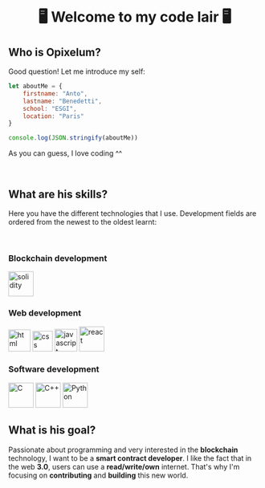 # **<center>🖥️ Welcome to my code lair 🖥️**</center>

## **Who is Opixelum?**

Good question! Let me introduce my self:

```javascript
let aboutMe = {
    firstname: "Anto",
    lastname: "Benedetti",
    school: "ESGI",
    location: "Paris"
}

console.log(JSON.stringify(aboutMe))
```
As you can guess, I love coding ^^

<br>

## **What are his skills?**
Here you have the different technologies that I use. Development fields are ordered from the newest to the oldest learnt:

<br>

### **Blockchain development**

<img alt="solidity" width="50px" src="https://img.search.brave.com/C17BT1GmthhOyuhj_Pqx8BsWUSF6ouVd4bhg7PlmbD4/rs:fit:1200:1200:1/g:ce/aHR0cHM6Ly9iZWF1/Z3VuZGVyc29uLmdh/bGxlcnljZG4udnNh/c3NldHMuaW8vZXh0/ZW5zaW9ucy9iZWF1/Z3VuZGVyc29uL3Nv/bGlkaXR5LWV4dGVu/ZGVkLzMuMC4yLzE1/MDc1NzIwMTAyMTYv/TWljcm9zb2Z0LlZp/c3VhbFN0dWRpby5T/ZXJ2aWNlcy5JY29u/cy5EZWZhdWx0">

<br>

### **Web development**

<img alt="html" width="44px" src="https://img.search.brave.com/bYxf0TzXkW6pa210ju5F9VrysyOvW0OXueR_kUTC_gM/rs:fit:512:512:1/g:ce/aHR0cHM6Ly93d3cu/cGF0dGFzaXdhLmNv/bS9hc3NldHMvaWNv/bnMvaHRtbC5wbmc">
<img alt="css" width="40.5px" src="https://img.search.brave.com/rjh64OLe8EounEuQBTFgazrYfg2M8x6igh3IqRa5Ylw/rs:fit:437:491:1/g:ce/aHR0cDovL2lvMTMt/aGlnaC1kcGkuYXBw/c3BvdC5jb20vaW1h/Z2VzL0NTUzNfTG9n/by5zdmc.svg">
<img alt="javascript" width="45px" src="https://img.search.brave.com/H4pIdYMAme1di27SUCv61oTSX_jZ0eSDuzomjq2lsRw/rs:fit:1052:1052:1/g:ce/aHR0cDovLzMuYnAu/YmxvZ3Nwb3QuY29t/Ly1QVHR5M0NmVEdu/QS9UcFpPRWpUUV9X/SS9BQUFBQUFBQUFl/by9LZUt0X0Q1WDJ4/by9zMTYwMC9qcy5q/cGc">
<img alt="react" width="50px" src="https://img.search.brave.com/jpXKC0_Jdm8UlFOQQe9Ih00gnWJQQvhd-Q1fMEMx3m0/rs:fit:512:512:1/g:ce/aHR0cHM6Ly9ocHBu/LmNvLnVrL2dmeC9s/b2dvLXJlYWN0LnBu/Zw">

<br>

### **Software development**

<img alt="C" width="50px" src="https://img.search.brave.com/gMsKJBY4jq3jXjeukn11Yn6IzQ_gAQpRzYKWl7gxHYc/rs:fit:1200:1200:1/g:ce/aHR0cHM6Ly93YWxs/cGFwZXJjYXZlLmNv/bS93cC93cDQ1MjEy/OTMucG5n">
<img alt="C++" width="50px" src="https://img.search.brave.com/DwGjOIwdXXnEPCzkdAfU1-M20HCXoUwYlwdZtZ5I-lo/rs:fit:1200:1200:1/g:ce/aHR0cHM6Ly93ZWJm/b3JwYy5jb20vd3At/Y29udGVudC91cGxv/YWRzLzIwMTgvMDMv/Yy1wbHVzLXBsdXMt/cHJvZ3JhbS1sb2dv/LWltYWdlLnBuZw">
<img alt="Python" width="50px" src="https://img.search.brave.com/QwW0beW-gCnH1E-42UD3UPlo65TJ-L7L_Dkyi1GgJ9I/rs:fit:499:499:1/g:ce/aHR0cHM6Ly9naXpt/b2ZhY3RzLmNvbS93/cC1jb250ZW50L3Vw/bG9hZHMvMjAyMC8w/OC9QeXRob24tbG9n/by0xLnBuZw">

<br>

## **What is his goal?**

Passionate about programming and very interested in the **blockchain**
technology, I want to be a **smart contract developer**. I like the fact that
in the web **3.0**, users can use a **read/write/own** internet. That's why I'm focusing on **contributing** and **building** this new world.
